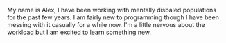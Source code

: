 My name is Alex, I have been working with mentally disbaled populations for the past few years. I am fairly new to programming though I have been messing with it casually for a while now. I'm a little nervous about the workload but I am excited to learn something new.
